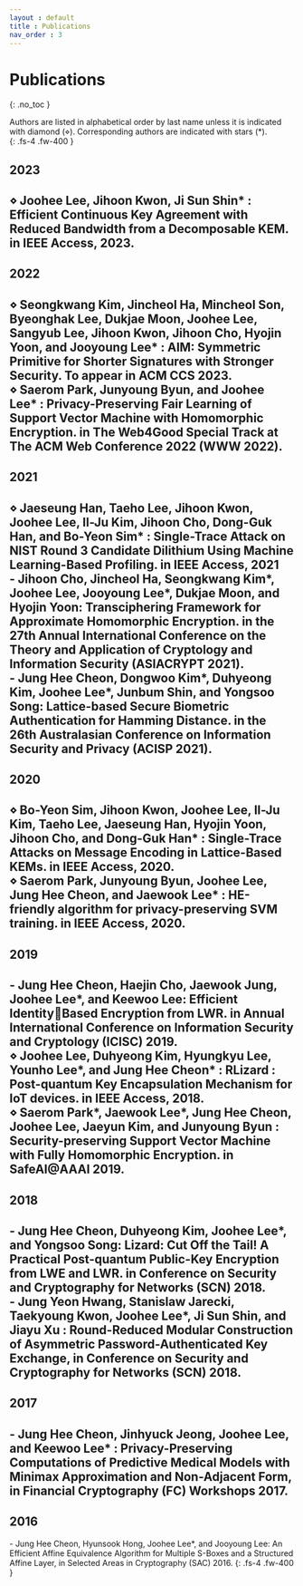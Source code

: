 ```yaml
---
layout : default
title : Publications
nav_order : 3
---
```


# Publications
{: .no_toc }

Authors are listed in alphabetical order by last name unless it is indicated with diamond (⋄). Corresponding authors are indicated with stars (\*).  
{: .fs-4 .fw-400 }

## 2023  
⋄ Joohee Lee, Jihoon Kwon, Ji Sun Shin\* : Efficient Continuous Key Agreement with Reduced
Bandwidth from a Decomposable KEM. in IEEE Access, 2023.<br>
--- 
## 2022  
⋄ Seongkwang Kim, Jincheol Ha, Mincheol Son, Byeonghak Lee, Dukjae Moon, Joohee Lee,
Sangyub Lee, Jihoon Kwon, Jihoon Cho, Hyojin Yoon, and Jooyoung Lee\* : AIM: Symmetric Primitive for Shorter Signatures with Stronger Security. To appear in ACM CCS 2023.<br>
⋄ Saerom Park, Junyoung Byun, and Joohee Lee\* : Privacy-Preserving Fair Learning of Support
Vector Machine with Homomorphic Encryption. in The Web4Good Special Track at The ACM
Web Conference 2022 (WWW 2022).<br>
--- 
## 2021  
⋄ Jaeseung Han, Taeho Lee, Jihoon Kwon, Joohee Lee, Il-Ju Kim, Jihoon Cho, Dong-Guk Han,
and Bo-Yeon Sim\* : Single-Trace Attack on NIST Round 3 Candidate Dilithium Using Machine
Learning-Based Profiling. in IEEE Access, 2021<br>
\- Jihoon Cho, Jincheol Ha, Seongkwang Kim\*, Joohee Lee, Jooyoung Lee\*, Dukjae Moon, and
Hyojin Yoon: Transciphering Framework for Approximate Homomorphic Encryption. in the 27th
Annual International Conference on the Theory and Application of Cryptology and Information
Security (ASIACRYPT 2021).<br>
\- Jung Hee Cheon, Dongwoo Kim\*, Duhyeong Kim, Joohee Lee\*, Junbum Shin, and Yongsoo
Song: Lattice-based Secure Biometric Authentication for Hamming Distance. in the 26th Australasian Conference on Information Security and Privacy (ACISP 2021).<br>
--- 
## 2020  
⋄ Bo-Yeon Sim, Jihoon Kwon, Joohee Lee, Il-Ju Kim, Taeho Lee, Jaeseung Han, Hyojin Yoon,
Jihoon Cho, and Dong-Guk Han\* : Single-Trace Attacks on Message Encoding in Lattice-Based
KEMs. in IEEE Access, 2020.<br>
⋄ Saerom Park, Junyoung Byun, Joohee Lee, Jung Hee Cheon, and Jaewook Lee\* : HE-friendly
algorithm for privacy-preserving SVM training. in IEEE Access, 2020.<br>
--- 
## 2019  
\- Jung Hee Cheon, Haejin Cho, Jaewook Jung, Joohee Lee\*, and Keewoo Lee: Efficient IdentityBased Encryption from LWR. in Annual International Conference on Information Security and
Cryptology (ICISC) 2019.<br>
⋄ Joohee Lee, Duhyeong Kim, Hyungkyu Lee, Younho Lee\*, and Jung Hee Cheon\* : RLizard : 
Post-quantum Key Encapsulation Mechanism for IoT devices. in IEEE Access, 2018.<br>
⋄ Saerom Park\*, Jaewook Lee\*, Jung Hee Cheon, Joohee Lee, Jaeyun Kim, and Junyoung Byun : 
Security-preserving Support Vector Machine with Fully Homomorphic Encryption. in SafeAI@AAAI
2019.<br>
--- 
## 2018  
\- Jung Hee Cheon, Duhyeong Kim, Joohee Lee\*, and Yongsoo Song: Lizard: Cut Off the Tail! A
Practical Post-quantum Public-Key Encryption from LWE and LWR. in Conference on Security
and Cryptography for Networks (SCN) 2018.<br>
\- Jung Yeon Hwang, Stanislaw Jarecki, Taekyoung Kwon, Joohee Lee\*, Ji Sun Shin, and Jiayu Xu : 
Round-Reduced Modular Construction of Asymmetric Password-Authenticated Key Exchange, in
Conference on Security and Cryptography for Networks (SCN) 2018.<br>
--- 
## 2017  
\- Jung Hee Cheon, Jinhyuck Jeong, Joohee Lee, and Keewoo Lee\* : Privacy-Preserving Computations of Predictive Medical Models with Minimax Approximation and Non-Adjacent Form, in
Financial Cryptography (FC) Workshops 2017.<br>
--- 
## 2016  
\- Jung Hee Cheon, Hyunsook Hong, Joohee Lee\*, and Jooyoung Lee: An Efficient Affine Equivalence Algorithm for Multiple S-Boxes and a Structured Affine Layer, in Selected Areas in Cryptography (SAC) 2016.
{: .fs-4 .fw-400 }

